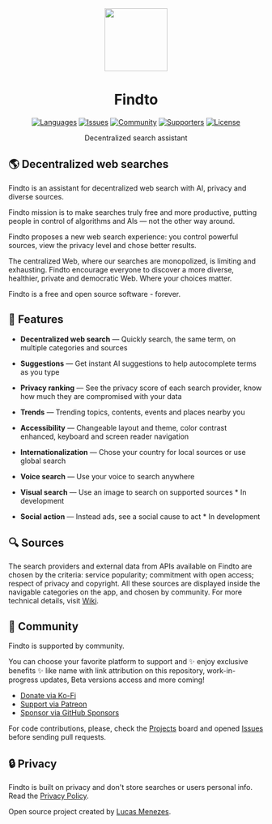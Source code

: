 <div align="center">
<a href="https://findto.app/?utm_source=findto_repo">
<img height="124" src="https://findto.app/favicon.svg">
</a>
</div>

<h1 align="center">
Findto
</h1>

<p align="center">
<a href="https://findto.app" target="_blank"><img alt="Languages" src="https://img.shields.io/badge/languages available -2-ffdb56"></a>
<a href="https://github.com/lucasm/findto/issues" target="_blank"><img alt="Issues" src="https://img.shields.io/github/issues/lucasm/findto?color=ff5c5c"></a>
<a href="https://discord.gg/gEDm5MU6pq" target="_blank"><img alt="Community" src="https://img.shields.io/discord/866829154032812073?color=bc86ff&label=community"></a>
<a href="https://ko-fi.com/findto" target="_blank"><img alt="Supporters" src="https://img.shields.io/badge/supporters -1-1491de"></a>
<a href="https://github.com/lucasm/findto/blob/master/LICENSE.md" target="_blank"><img alt="License" src="https://img.shields.io/github/license/lucasm/findto?color=37bf5d"></a>
</p>

<p align="center">
Decentralized search assistant<br>
</p>

## 🌎 Decentralized web searches

Findto is an assistant for decentralized web search with AI, privacy and diverse sources.

Findto mission is to make searches truly free and more productive, putting people in control of algorithms and AIs — not the other way around.

Findto proposes a new web search experience: you control powerful sources, view the privacy level and chose better results.

The centralized Web, where our searches are monopolized, is limiting and exhausting. Findto encourage everyone to discover a more diverse, healthier, private and democratic Web. Where your choices matter.

Findto is a free and open source software - forever.

## 🌈 Features

- **Decentralized web search** — Quickly search, the same term, on multiple categories and sources

- **Suggestions** — Get instant AI suggestions to help autocomplete terms as you type

- **Privacy ranking** — See the privacy score of each search provider, know how much they are compromised with your data

- **Trends** — Trending topics, contents, events and places nearby you

- **Accessibility** — Changeable layout and theme, color contrast enhanced, keyboard and screen reader navigation

- **Internationalization** — Chose your country for local sources or use global search

- **Voice search** — Use your voice to search anywhere

- **Visual search** — Use an image to search on supported sources \* In development

- **Social action** — Instead ads, see a social cause to act \* In development

## 🔍 Sources

The search providers and external data from APIs available on Findto are chosen by the criteria: service popularity; commitment with open access; respect of privacy and copyright. All these sources are displayed inside the navigable categories on the app, and chosen by community. For more technical details, visit [Wiki](https://github.com/lucasm/findto/wiki).

## 💖 Community

Findto is supported by community.

You can choose your favorite platform to support and ✨ enjoy exclusive benefits ✨ like name with link attribution on this repository, work-in-progress updates, Beta versions access and more coming!

- [Donate via Ko-Fi](https://ko-fi.com/findto)
- [Support via Patreon](https://patreon.com/findto)
- [Sponsor via GitHub Sponsors](https://github.com/sponsors/lucasm)

For code contributions, please, check the [Projects](https://github.com/lucasm/findto/projects) board and opened [Issues](https://github.com/lucasm/findto/issues) before sending pull requests.

## 🔒 Privacy

Findto is built on privacy and don't store searches or users personal info. Read the [Privacy Policy](https://findto.app/privacy).

Open source project created by [Lucas Menezes](https://lucasm.dev/?utm_source=findto_app).
